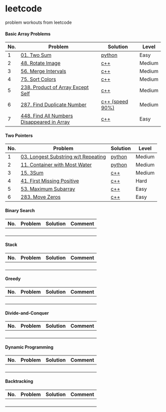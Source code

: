 # leetcode
problem workouts from leetcode



#### Basic Array Problems

| No.  | Problem                                                      | Solution                                                     | Level  |
| ---- | ------------------------------------------------------------ | ------------------------------------------------------------ | ------ |
| 1    | [01. Two Sum](https://leetcode.com/problems/two-sum/)        | [python](https://github.com/baihuaxie/leetcode/blob/master/01_basic_array/01_two_sums.py) | Easy   |
| 2    | [48. Rotate Image](https://leetcode.com/problems/rotate-image/) | [c++](https://github.com/baihuaxie/leetcode/blob/master/01_basic_array/48_rotate_image.cpp) | Medium |
| 3    | [56. Merge Intervals](https://leetcode.com/problems/merge-intervals/) | [c++](https://github.com/baihuaxie/leetcode/blob/master/01_basic_array/56_merge_intervals.h) | Medium |
| 4    | [75. Sort Colors](https://leetcode.com/problems/sort-colors/) | [c++](https://github.com/baihuaxie/leetcode/blob/master/01_basic_array/75_sort_colors.h) | Medium |
| 5    | [238. Product of Array Except Self](https://leetcode.com/problems/product-of-array-except-self/) | [c++](https://github.com/baihuaxie/leetcode/blob/master/01_basic_array/238_product_except_self.h) | Medium |
| 6    | [287. Find Duplicate Number](https://leetcode.com/problems/find-the-duplicate-number/) | [c++ (speed 90%)](https://github.com/baihuaxie/leetcode/blob/master/01_basic_array/287_find_duplicate.h) | Medium |
| 7    | [448. Find All Numbers Disappeared in Array](https://leetcode.com/problems/find-all-numbers-disappeared-in-an-array/) | [c++](https://github.com/baihuaxie/leetcode/blob/master/01_basic_array/448_all_missing_numbers.h) | Easy   |

#### Two Pointers

| No.  | Problem                                                      | Solution                                                     | Level  |
| ---- | ------------------------------------------------------------ | ------------------------------------------------------------ | ------ |
| 1    | [03. Longest Substring w/t Repeating](https://leetcode.com/problems/longest-substring-without-repeating-characters/) | [python](https://github.com/baihuaxie/leetcode/blob/master/02_two_pointers/03_longest_substring.py) | Medium |
| 2    | [11. Container with Most Water](https://leetcode.com/problems/container-with-most-water/) | [python](https://github.com/baihuaxie/leetcode/blob/master/02_two_pointers/11_container.py) | Medium |
| 3    | [15. 3Sum](https://leetcode.com/problems/3sum/)              | [c++](https://github.com/baihuaxie/leetcode/blob/master/02_two_pointers/15_3Sum.cpp) | Medium |
| 4    | [41. First Missing Positive](https://leetcode.com/problems/first-missing-positive/) | [c++](https://github.com/baihuaxie/leetcode/blob/master/02_two_pointers/41_first_missing_pos_integer.cpp) | Hard   |
| 5    | [53. Maximum Subarray](https://leetcode.com/problems/maximum-subarray/) | [c++](https://github.com/baihuaxie/leetcode/blob/master/02_two_pointers/53_maximum_subarray.cpp) | Easy   |
| 6    | [283. Move Zeros](https://leetcode.com/problems/move-zeroes/) | [c++](https://github.com/baihuaxie/leetcode/blob/master/02_two_pointers/283_move_zeros.h) | Easy   |

#### Binary Search

| No.  | Problem | Solution | Comment |
| ---- | ------- | -------- | ------- |
|      |         |          |         |
|      |         |          |         |
|      |         |          |         |
|      |         |          |         |

#### Stack

| No.  | Problem | Solution | Comment |
| ---- | ------- | -------- | ------- |
|      |         |          |         |
|      |         |          |         |
|      |         |          |         |
|      |         |          |         |

#### Greedy

| No.  | Problem | Solution | Comment |
| ---- | ------- | -------- | ------- |
|      |         |          |         |
|      |         |          |         |
|      |         |          |         |
|      |         |          |         |

#### Divide-and-Conquer

| No.  | Problem | Solution | Comment |
| ---- | ------- | -------- | ------- |
|      |         |          |         |
|      |         |          |         |
|      |         |          |         |
|      |         |          |         |

#### Dynamic Programming

| No.  | Problem | Solution | Comment |
| ---- | ------- | -------- | ------- |
|      |         |          |         |
|      |         |          |         |
|      |         |          |         |
|      |         |          |         |

#### Backtracking

| No.  | Problem | Solution | Comment |
| ---- | ------- | -------- | ------- |
|      |         |          |         |
|      |         |          |         |
|      |         |          |         |
|      |         |          |         |

